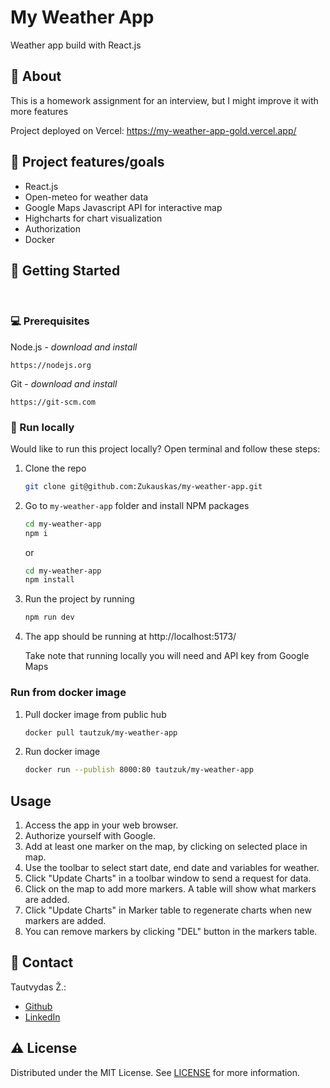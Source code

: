 # My Weather App

Weather app build with React.js

## 🌟 About

This is a homework assignment for an interview, but I might improve it with more features

Project deployed on Vercel: https://my-weather-app-gold.vercel.app/

## 🎯 Project features/goals

-   React.js
-   Open-meteo for weather data
-   Google Maps Javascript API for interactive map
-   Highcharts for chart visualization
-   Authorization
-   Docker

## 🧰 Getting Started

<br>

### 💻 Prerequisites

Node.js - _download and install_

```
https://nodejs.org
```

Git - _download and install_

```
https://git-scm.com
```

### 🏃 Run locally

Would like to run this project locally? Open terminal and follow these steps:

1. Clone the repo
    ```sh
    git clone git@github.com:Zukauskas/my-weather-app.git
    ```
2. Go to `my-weather-app` folder and install NPM packages
    ```sh
    cd my-weather-app
    npm i
    ```
    or
    ```sh
    cd my-weather-app
    npm install
    ```
3. Run the project by running

    ```sh
    npm run dev
    ```

4. The app should be running at http://localhost:5173/

    Take note that running locally you will need and API key from Google Maps

### Run from docker image

1. Pull docker image from public hub
    ```sh
    docker pull tautzuk/my-weather-app
    ```
2. Run docker image
    ```sh
    docker run --publish 8000:80 tautzuk/my-weather-app
    ```

## Usage

1. Access the app in your web browser.
2. Authorize yourself with Google.
3. Add at least one marker on the map, by clicking on selected place in map.
4. Use the toolbar to select start date, end date and variables for weather.
5. Click "Update Charts" in a toolbar window to send a request for data.
6. Click on the map to add more markers. A table will show what markers are added.
7. Click "Update Charts" in Marker table to regenerate charts when new markers are added.
8. You can remove markers by clicking "DEL" button in the markers table.

## 📝 Contact

Tautvydas Ž.:

-   [Github](https://github.com/Zukauskas)
-   [LinkedIn](https://www.linkedin.com/in/tautzuk/)

## ⚠️ License

Distributed under the MIT License. See [LICENSE](./LICENSE) for more information.
